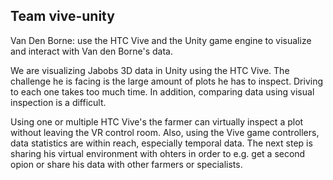 ## Team vive-unity
Van Den Borne: use the HTC Vive and the Unity game engine to visualize and interact with Van den Borne's data.

We are visualizing Jabobs 3D data in Unity using the HTC Vive. The challenge he is facing is the large amount of plots he has to inspect.  Driving to each one takes too much time. In addition, comparing data using visual inspection is a difficult. 

Using one or multiple HTC Vive's the farmer can virtually inspect a plot without leaving the VR control room. Also, using the Vive game controllers, data statistics are within reach, especially temporal data. The next step is sharing his virtual environment with ohters in order to e.g. get a second opion or share his data with other farmers or specialists. 
